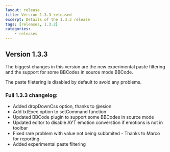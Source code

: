 ```yaml
---
layout: release
title: Version 1.3.3 released
excerpt: Details of the 1.3.3 release
tags: [releases, 1.3.2]
categories:
    - releases
---
```

## Version 1.3.3

The biggest changes in this version are the new experimental paste filtering and the support for some BBCodes in source mode BBCode.

The paste filetering is disabled by default to avoid any problems.

### Full 1.3.3 changelog:
* Added dropDownCss option, thanks to @esion
* Add txtExec option to setCommand function
* Updated BBCode plugin to support some BBCodes in source mode
* Updated editor to disable AYT emotion converstion if emotions is not in toolbar
* Fixed rare problem with value not being subbmited - Thanks to Marco for reporting
* Added experimental paste filtering

